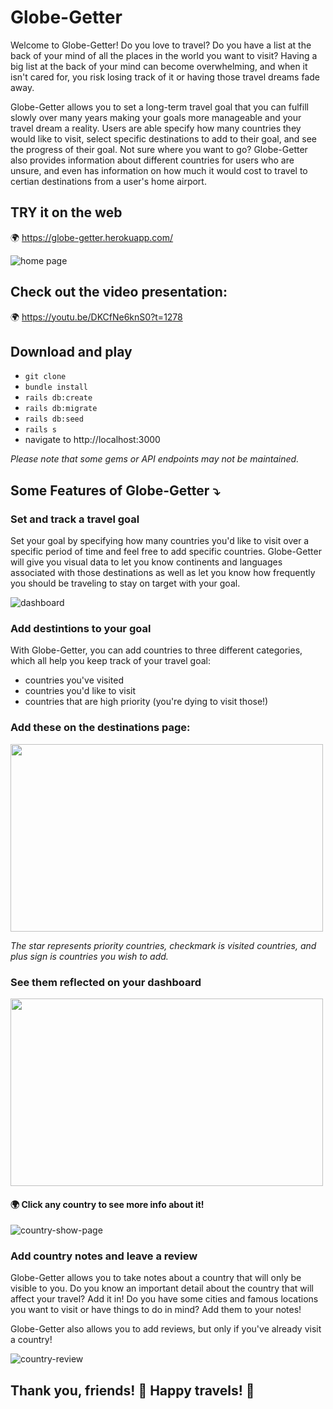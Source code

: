 # Globe-Getter

Welcome to Globe-Getter! Do you love to travel? Do you have a list at the back of your mind of all the places in the world you want to visit? Having a big list at the back of your mind can become overwhelming, and when it isn't cared for, you risk losing track of it or having those travel dreams fade away. 

Globe-Getter allows you to set a long-term travel goal that you can fulfill slowly over many years making your goals more manageable and your travel dream a reality. Users are able specify how many countries they would like to visit, select specific destinations to add to their goal, and see the progress of their goal. Not sure where you want to go? Globe-Getter also provides information about different countries for users who are unsure, and even has information on how much it would cost to travel to certian destinations from a user's home airport. 

## TRY it on the web

🌍  https://globe-getter.herokuapp.com/

![home page](https://snag.gy/RAE86Q.jpg)

## Check out the video presentation: 

🌍  https://youtu.be/DKCfNe6knS0?t=1278

## Download and play
- `git clone` 
- `bundle install` 
- `rails db:create` 
- `rails db:migrate` 
- `rails db:seed`
- `rails s`
- navigate to http://localhost:3000

_Please note that some gems or API endpoints may not be maintained._

## Some Features of Globe-Getter  ⤵ 

### Set and track a travel goal
Set your goal by specifying how many countries you'd like to visit over a specific period of time and feel free to add specific countries. Globe-Getter will give you visual data to let you know continents and languages associated with those destinations as well as let you know how frequently you should be traveling to stay on target with your goal.

![dashboard](https://snag.gy/VSrdpe.jpg) 


### Add destintions to your goal
With Globe-Getter, you can add countries to three different categories, which all help you keep track of your travel goal: 
- countries you've visited
- countries you'd like to visit
- countries that are high priority (you're dying to visit those!)
### Add these on the destinations page:
<img src="https://media.giphy.com/media/1nPJbTu8fZHZS2MFEm/giphy.gif" width="500" height="300" /> 

_The star represents priority countries, checkmark is visited countries, and plus sign is countries you wish to add._

### See them reflected on your dashboard
<img src="https://media.giphy.com/media/2A1aEjwYaQnH59fcBy/giphy.gif" width="500" height="300" />

####
####
####
#### 🌍 Click any country to see more info about it!

![country-show-page](https://snag.gy/y5rtAC.jpg) 


###  Add country notes and leave a review
Globe-Getter allows you to take notes about a country that will only be visible to you. Do you know an important detail about the country that will affect your travel? Add it in! Do you have some cities and famous locations you want to visit or have things to do in mind? Add them to your notes!

Globe-Getter also allows you to add reviews, but only if you've already visit a country! 

![country-review](https://snag.gy/x7LQFN.jpg) 

## Thank you, friends! 🙏 Happy travels! 🚝 


